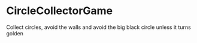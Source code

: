 # CircleCollectorGame
Collect circles, avoid the walls and avoid the big black circle unless it turns golden
